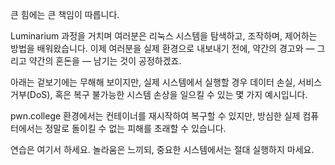 큰 힘에는 큰 책임이 따릅니다.

Luminarium 과정을 거치며 여러분은 리눅스 시스템을 탐색하고, 조작하며, 제어하는 방법을 배워왔습니다.
이제 여러분을 실제 환경으로 내보내기 전에, 약간의 경고와 — 그리고 약간의 혼돈을 — 남기는 것이 공정하겠죠.

아래는 겉보기에는 무해해 보이지만, 실제 시스템에서 실행할 경우
데이터 손실, 서비스 거부(DoS), 혹은 복구 불가능한 시스템 손상을 일으킬 수 있는 몇 가지 예시입니다.

pwn.college 환경에서는 컨테이너를 재시작하여 복구할 수 있지만,
방심한 실제 컴퓨터에서는 정말로 돌이킬 수 없는 피해를 초래할 수 있습니다.

연습은 여기서 하세요. 놀라움은 느끼되, 중요한 시스템에서는 절대 실행하지 마세요.
